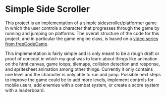 # Simple Side Scroller
This project is an implementation of a simple sidescroller/platformer game in which the user controls a character that progresses through the game by running and jumping on platforms. The overall structure of the code for this project, and in particular the game engine class, is based on a [video series from freeCodeCamp](https://www.youtube.com/watch?v=w-OKdSHRlfA).

This implementation is fairly simple and is only meant to be a rough draft or proof of concept in which my goal was to learn about things like animation on the html canvas, game loops, tilemaps, collision detection and response, and spritesheet animation among other things. Currently it only contains one level and the character is only able to run and jump. Possible next steps to improve the game could be to add more levels, implement controls for mobile users, add enemies with a combat system, or create a score system with a leaderboard.
